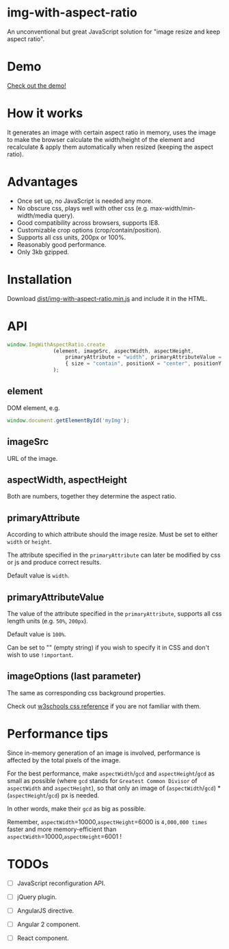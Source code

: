img-with-aspect-ratio
===========================

An unconventional but great JavaScript solution for "image resize and keep aspect ratio".

# Demo
[Check out the demo!](https://cdn.rawgit.com/KevinWang15/img-with-aspect-ratio/000576ed/dist/demo.html)

# How it works
It generates an image with certain aspect ratio in memory, uses the image to make the browser calculate the width/height of the element and recalculate & apply them automatically when resized (keeping the aspect ratio).

# Advantages
* Once set up, no JavaScript is needed any more.
* No obscure css, plays well with other css (e.g. max-width/min-width/media query).
* Good compatibility across browsers, supports IE8.
* Customizable crop options (crop/contain/position).
* Supports all css units, 200px or 100%.
* Reasonably good performance.
* Only 3kb gzipped.

# Installation
Download [dist/img-with-aspect-ratio.min.js](https://raw.githubusercontent.com/KevinWang15/img-with-aspect-ratio/master/dist/img-with-aspect-ratio.min.js) and include it in the HTML.

# API
```javascript
window.ImgWithAspectRatio.create
               (element, imageSrc, aspectWidth, aspectHeight,
                   primaryAttribute = "width", primaryAttributeValue = "100%",
                   { size = "contain", positionX = "center", positionY = "center", repeat = "no-repeat" } = {}
               );
```

## element
DOM element, e.g.
```javascript
window.document.getElementById('myImg');
```

## imageSrc
URL of the image.

## aspectWidth, aspectHeight
Both are numbers, together they determine the aspect ratio.

## primaryAttribute
According to which attribute should the image resize.
Must be set to either ```width``` or ```height```.

The attribute specified in the ```primaryAttribute``` can later be modified by css or js and produce correct results.

Default value is ```width```.

## primaryAttributeValue
The value of the attribute specified in the ```primaryAttribute```, supports all css length units (e.g. ```50%```, ```200px```).

Default value is ```100%```.

Can be set to "" (empty string) if you wish to specify it in CSS and don't wish to use ```!important```.

## imageOptions (last parameter)
The same as corresponding css background properties.

Check out [w3schools css reference](https://www.w3schools.com/cssref/css3_pr_background.asp) if you are not familiar with them.

# Performance tips
Since in-memory generation of an image is involved, performance is affected by the total pixels of the image.

For the best performance, make ```aspectWidth```/```gcd``` and ```aspectHeight```/```gcd``` as small as possible (where ```gcd``` stands for ```Greatest Common Divisor``` of ```aspectWidth``` and ```aspectHeight```), so that only an image of (```aspectWidth```/```gcd```) * (```aspectHeight```/```gcd```) px is needed.

In other words, make their ```gcd``` as big as possible.

Remember, ```aspectWidth```=10000,```aspectHeight```=6000 is ```4,000,000 times``` faster and more memory-efficient than ```aspectWidth```=10000,```aspectHeight```=6001 ! 

# TODOs
- [ ] JavaScript reconfiguration API. 
- [ ] jQuery plugin. 
- [ ] AngularJS directive. 
- [ ] Angular 2 component. 
- [ ] React component. 

